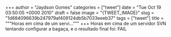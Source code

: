 
+++
author = "Jaydson Gomes"
categories = ["tweet"]
date = "Tue Oct 19 03:50:05 +0000 2010"
draft = false
image = "{TWEET_IMAGE}"
slug = "1d884096639b247979af409124db5b7033eeeb37"
tags = ["tweet"]
title = """Horas em cima de um servi..."""
+++
Horas em cima de um servidor SVN tentando configurar a bagaça, e o resultado final foi: FAIL
